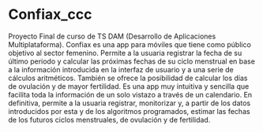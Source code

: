 # Confiax_ccc
Proyecto Final de curso de TS DAM (Desarrollo de Aplicaciones Multiplataforma).
Confiax es una app para móviles que tiene como público objetivo al sector femenino.  Permite a la usuaria registrar la fecha de su último periodo y calcular las próximas fechas de su ciclo menstrual en base a la información introducida en la interfaz de usuario y a una serie de cálculos aritméticos. También se ofrece la posibilidad de calcular los días de ovulación y de mayor fertilidad. Es una app muy intuitiva y sencilla que facilita toda la información de un solo vistazo a través de un calendario.
En definitiva, permite a la usuaria registrar, monitorizar y, a partir de los datos introducidos por esta y de los algoritmos programados, estimar las fechas de los futuros ciclos menstruales, de ovulación y de fertilidad.

